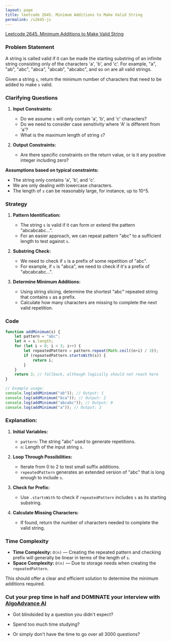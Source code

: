 ```yaml
---
layout: page
title: leetcode 2645. Minimum Additions to Make Valid String
permalink: /s2645-js
---
```

[Leetcode 2645. Minimum Additions to Make Valid String](https://algoadvance.github.io/algoadvance/l2645)
### Problem Statement

A string is called valid if it can be made the starting substring of an infinite string consisting only of the characters 'a', 'b', and 'c'. For example, "a", "ab", "abc", "abca", "abcab", "abcabc", and so on are all valid strings. 

Given a string `s`, return the minimum number of characters that need to be added to make `s` valid.

### Clarifying Questions

1. **Input Constraints:**
   - Do we assume `s` will only contain 'a', 'b', and 'c' characters?
   - Do we need to consider case sensitivity where 'A' is different from 'a'?
   - What is the maximum length of string `s`?

2. **Output Constraints:** 
   - Are there specific constraints on the return value, or is it any positive integer including zero?

**Assumptions based on typical constraints:**
- The string only contains 'a', 'b', and 'c'.
- We are only dealing with lowercase characters.
- The length of `s` can be reasonably large, for instance, up to 10^5.

### Strategy

1. **Pattern Identification:**
   - The string `s` is valid if it can form or extend the pattern "abcabcabc...".
   - For an easier approach, we can repeat pattern "abc" to a sufficient length to test against `s`.

2. **Substring Check:**
   - We need to check if `s` is a prefix of some repetition of "abc".
   - For example, if `s` is "abca", we need to check if it's a prefix of "abcabcabc...".

3. **Determine Minimum Additions:**
   - Using string slicing, determine the shortest "abc" repeated string that contains `s` as a prefix.
   - Calculate how many characters are missing to complete the next valid repetition.

### Code

```javascript
function addMinimum(s) {
    let pattern = "abc";
    let n = s.length;
    for (let i = 0; i < 3; i++) {
        let repeatedPattern = pattern.repeat(Math.ceil((n+i) / 3));
        if (repeatedPattern.startsWith(s)) {
            return i;
        }
    }
    return 3; // fallback, although logically should not reach here
}

// Example usage:
console.log(addMinimum("ab")); // Output: 1
console.log(addMinimum("bca")); // Output: 2
console.log(addMinimum("abcabc")); // Output: 0
console.log(addMinimum("a")); // Output: 2
```

### Explanation:

1. **Initial Variables:**
   - `pattern`: The string "abc" used to generate repetitions.
   - `n`: Length of the input string `s`.

2. **Loop Through Possibilities:**
   - Iterate from 0 to 2 to test small suffix additions.
   - `repeatedPattern` generates an extended version of "abc" that is long enough to include `s`.

3. **Check for Prefix:**
   - Use `.startsWith` to check if `repeatedPattern` includes `s` as its starting substring.

4. **Calculate Missing Characters:**
   - If found, return the number of characters needed to complete the valid string.

### Time Complexity

- **Time Complexity:** `O(n)` — Creating the repeated pattern and checking prefix will generally be linear in terms of the length of `s`.
- **Space Complexity:** `O(n)` — Due to storage needs when creating the `repeatedPattern`.

This should offer a clear and efficient solution to determine the minimum additions required.


### Cut your prep time in half and DOMINATE your interview with [AlgoAdvance AI](https://algoAdvance.com)

- Got blindsided by a question you didn't expect?

- Spend too much time studying?

- Or simply don't have the time to go over all 3000 questions?


